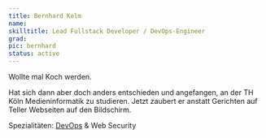 ```yaml
---
title: Bernhard Kelm
name:
skilltitle: Lead Fullstack Developer / DevOps-Engineer
grad: 
pic: bernhard
status: active
---
```


Wollte mal Koch werden.

Hat sich dann aber doch anders entschieden und angefangen, an der TH Köln Medieninformatik zu studieren. Jetzt zaubert er anstatt Gerichten auf Teller Webseiten auf den Bildschirm.

Spezialitäten: [DevOps](https://de.wikipedia.org/wiki/DevOps) & Web Security
